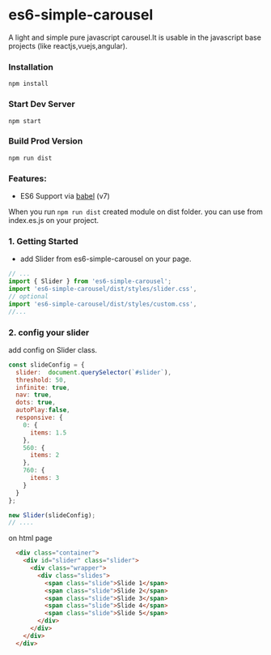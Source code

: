 # es6-simple-carousel

A light and simple pure javascript carousel.It is usable in the javascript base projects (like reactjs,vuejs,angular).


### Installation

```
npm install
```

### Start Dev Server

```
npm start
```

### Build Prod Version

```
npm run dist
```

### Features:

* ES6 Support via [babel](https://babeljs.io/) (v7)

When you run `npm run dist` created module on dist folder. you can use from index.es.js on your project.


### 1. Getting Started
* add Slider from es6-simple-carousel on your page.


```jsx
// ...
import { Slider } from 'es6-simple-carousel';
import 'es6-simple-carousel/dist/styles/slider.css',
// optional
import 'es6-simple-carousel/dist/styles/custom.css',
//...
```
### 2. config your slider
add config on Slider class.

```jsx
const slideConfig = {
  slider:  document.querySelector(`#slider`),
  threshold: 50,
  infinite: true,
  nav: true,
  dots: true,
  autoPlay:false,
  responsive: {
    0: {
      items: 1.5
    },
    560: {
      items: 2
    },
    760: {
      items: 3
    }
  }
};

new Slider(slideConfig);
// ....
```
on html page
```html
  <div class="container">
    <div id="slider" class="slider">
      <div class="wrapper">
        <div class="slides">
          <span class="slide">Slide 1</span>
          <span class="slide">Slide 2</span>
          <span class="slide">Slide 3</span>
          <span class="slide">Slide 4</span>
          <span class="slide">Slide 5</span>
        </div>
      </div>
    </div>
  </div>

```

